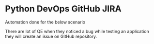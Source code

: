 # Python DevOps GitHub JIRA

Automation done for the below scenario

There are lot of QE when they noticed a bug while testing an application they will create an issue on GitHub repository.
